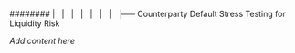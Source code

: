 ######## |   |   |   |   |   |   |   ├── Counterparty Default Stress Testing for Liquidity Risk

*Add content here*